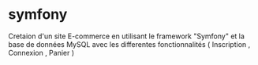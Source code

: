# symfony
Cretaion d'un site E-commerce en utilisant le framework "Symfony" et la base de données MySQL avec les differentes fonctionnalités ( Inscription , Connexion , Panier )
